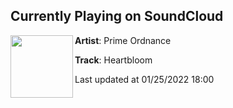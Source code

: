 ## Currently Playing on SoundCloud

[<img align="left" width="100" src="https://i1.sndcdn.com/artworks-abjfYyhQFWxgytUj-bWBVyQ-t500x500.jpg">](https://soundcloud.com/primeordnance/heartbloom)

**Artist**: Prime Ordnance 

**Track**: Heartbloom

Last updated at 01/25/2022 18:00
